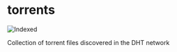 torrents 
========
![Indexed](https://img.shields.io/badge/indexed-183501-blue)

Collection of torrent files discovered in the DHT network
